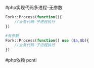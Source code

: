#php实现代码多进程-无参数
```php
Fork::Process(function(){
    //业务代码-子进程执行
})

#有参数
Fork::Process(function() use ($a,$b){
    //业务代码-子进程执行
})
```
#php依赖
pcntl


